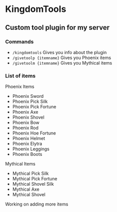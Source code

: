 # KingdomTools
## Custom tool plugin for my server

### Commands
- `/kingdomtools` Gives you info about the plugin
- `/givetoolp {itemname}` Gives you Phoenix items
- `/givetoolm {itemname}` Gives you Mythical items

### List of items

Phoenix Items

- Phoenix Sword
- Phoenix Pick Silk
- Phoenix Pick Fortune
- Phoenix Axe 
- Phoenix Shovel
- Phoenix Bow
- Phoenix Rod
- Phoenix Hoe Fortune
- Phoenix Helmet
- Phoenix Elytra
- Phoenix Leggings
- Phoenix Boots

Mythical Items

- Mythical Pick Silk
- Mythical Pick Fortune
- Mythical Shovel Silk
- Mythical Axe
- Mythical Shovel

Working on adding more items

